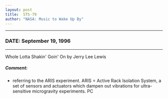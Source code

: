 ```yaml
---
layout: post
title:  STS-79
author: "NASA: Music to Wake Up By"
---
```


----
### DATE: September 19, 1996
----
Whole Lotta Shakin' Goin' On by Jerry Lee Lewis

##### Comment:
* referring to the ARIS experiment. ARIS = Active Rack Isolation System, a set of sensors and actuators which dampen out vibrations for ultra-sensitive microgravity experiments. PC
